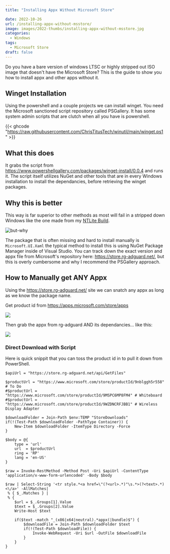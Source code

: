 ```yaml
---
title: "Installing Appx Without Microsoft Store"

date: 2022-10-26
url: /installing-appx-without-msstore/
image: images/2022-thumbs/installing-appx-without-msstore.jpg
categories:
  - Windows
tags:
  - Microsoft Store
draft: false
---
```

Do you have a bare version of windows LTSC or highly stripped out ISO image that doesn't have the Microsoft Store? This is the guide to show you how to install appx and other apps without it. 
<!--more-->

## Winget Installation

Using the powershell and a couple projects we can install winget. You need the Microsoft sanctioned script repository called PSGallery. It has some system admin scripts that are clutch when all you have is powershell. 

{{< ghcode "https://raw.githubusercontent.com/ChrisTitusTech/winutil/main/winget.ps1" >}}

## What this does

It grabs the script from <https://www.powershellgallery.com/packages/winget-install/0.0.4> and runs it. The script itself utilizes NuGet and other tools that are in every Windows installation to install the dependancies, before retrieving the winget packages. 

## Why this is better

This way is far superior to other methods as most will fail in a stripped down Windows like the one made from my [NTLite Build](https://christitus.com/ntlite-guide/). 

![but-why](/images/2022/but-why.gif)

The package that is often missing and hard to install manually is `Microsoft.UI.Xaml` the typical method to install this is using NuGet Package Manager inside of Visual Studio. You can track down the exact version and appx file from Microsoft's repository here: <https://store.rg-adguard.net/>, but this is overly cumbersome and why I recommend the PSGallery approach.

## How to Manually get ANY Appx

Using the <https://store.rg-adguard.net/> site we can snatch any appx as long as we know the package name.

Get product id from <https://apps.microsoft.com/store/apps>

![](/images/2022/installing-appx-without-msstore/app-store.png)

Then grab the appx from rg-adguard AND its dependancies... like this:

![](/images/2022/installing-appx-without-msstore/rg-adguard.png)

### Direct Download with Script

Here is quick snippit that you can toss the product id in to pull it down from PowerShell. 

```
$apiUrl = "https://store.rg-adguard.net/api/GetFiles"

$productUrl = "https://www.microsoft.com/store/productId/9nblggh5r558" # To Do
#$productUrl = "https://www.microsoft.com/store/productId/9MSPC6MP8FM4" # Whiteboard
#$productUrl = "https://www.microsoft.com/store/productId/9WZDNCRFJBB1" # Wireless Display Adapter

$downloadFolder = Join-Path $env:TEMP "StoreDownloads"
if(!(Test-Path $downloadFolder -PathType Container)) {
    New-Item $downloadFolder -ItemType Directory -Force
}

$body = @{
    type = 'url'
    url  = $productUrl
    ring = 'RP'
    lang = 'en-US'
}

$raw = Invoke-RestMethod -Method Post -Uri $apiUrl -ContentType 'application/x-www-form-urlencoded' -Body $body

$raw | Select-String '<tr style.*<a href=\"(?<url>.*)"\s.*>(?<text>.*)<\/a>' -AllMatches|
 % { $_.Matches } |
 % { 
    $url = $_.Groups[1].Value
    $text = $_.Groups[2].Value
    Write-Host $text

    if($text -match "_(x86|x64|neutral).*appx(|bundle)$") {
        $downloadFile = Join-Path $downloadFolder $text
        if(!(Test-Path $downloadFile)) {
            Invoke-WebRequest -Uri $url -OutFile $downloadFile
        }
    }
}
```


